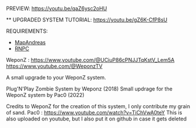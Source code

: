 PREVIEW: https://youtu.be/qaZ6ysc2oHU

** UPGRADED SYSTEM TUTORIAL: https://youtu.be/gZ6K-CfP8sU

REQUIREMENTS:
- <a href="https://www6.zippyshare.com/v/062zHjq1/file.html">MapAndreas</a>
- <a href="https://www70.zippyshare.com/v/VkQswOM4/file.html">RNPC</a>

WeponZ : https://www.youtube.com/@UCiuP86cPNJJTqKstV_Lem5A 
https://www.youtube.com/@WeponzTV

A small upgrade to your WeponZ system.

 Plug'N'Play Zombie System by Weponz (2018)
 Small updrage for the WeponZ system by Pac0 (2022)



Credits to WeponZ for the creation of this system, I only contribute my grain of sand.
Pac0 : https://www.youtube.com/watch?v=TiChVwA0teY
This is also uploaded on youtube, but I also put it on github in case it gets deleted

